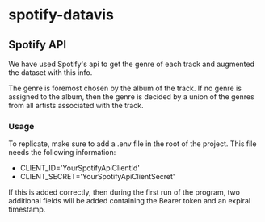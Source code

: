 # spotify-datavis

## Spotify API
We have used Spotify's api to get the genre of each track and augmented the dataset with this info.

The genre is foremost chosen by the album of the track. If no genre is assigned to the album, then the genre is decided by a union of the genres from all artists associated with the track.

### Usage
To replicate, make sure to add a .env file in the root of the project. This file needs the following information:

- CLIENT\_ID='YourSpotifyApiClientId'
- CLIENT\_SECRET='YourSpotifyApiClientSecret'

If this is added correctly, then during the first run of the program, two additional fields will be added containing the Bearer token and an expiral timestamp.
